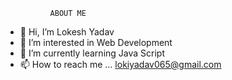               ABOUT ME
- 👋 Hi, I’m Lokesh Yadav
- 👀 I’m interested in Web Development
- 🌱 I’m currently learning Java Script
- 📫 How to reach me ... lokiyadav065@gmail.com
<!---
Lokesh0s1/Lokesh0s1 is a ✨ special ✨ repository because its `README.md` (this file) appears on your GitHub profile.
You can click the Preview link to take a look at your changes.
--->
        
          
